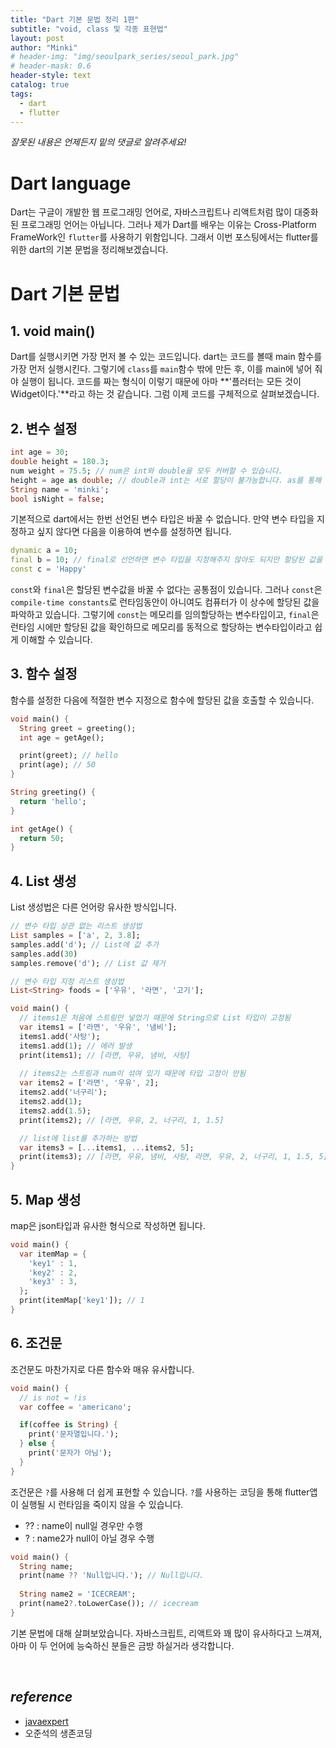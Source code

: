 ```yaml
---
title: "Dart 기본 문법 정리 1편"
subtitle: "void, class 및 각종 표현법"
layout: post
author: "Minki"
# header-img: "img/seoulpark_series/seoul_park.jpg"
# header-mask: 0.6
header-style: text
catalog: true
tags:
  - dart
  - flutter
---
```


*잘못된 내용은 언제든지 밑의 댓글로 알려주세요!*

# Dart language

Dart는 구글이 개발한 웹 프로그래밍 언어로, 자바스크립트나 리액트처럼 많이 대중화된 프로그래밍 언어는 아닙니다. 그러나 제가 Dart를 배우는 이유는
Cross-Platform FrameWork인 ```flutter```를 사용하기 위함입니다. 그래서 이번 포스팅에서는 flutter를 위한 dart의 기본 문법을 정리해보겠습니다.

# Dart 기본 문법

## 1. void main()

Dart를 실행시키면 가장 먼저 볼 수 있는 코드입니다. dart는 코드를 볼때 main 함수를 가장 먼저 실행시킨다. 그렇기에 ```class```를 ```main```함수 밖에 만든 후,
이를 main에 넣어 줘야 실행이 됩니다. 코드를 짜는 형식이 이렇기 때문에 아마 **'플러터는 모든 것이 Widget이다.'**라고 하는 것 같습니다. 그럼 이제 코드를 구체적으로 살펴보겠습니다.

## 2. 변수 설정

```dart
int age = 30;
double height = 180.3;
num weight = 75.5; // num은 int와 double을 모두 커버할 수 있습니다.
height = age as double; // double과 int는 서로 할당이 불가능합니다. as를 통해 할당할 수 있습니다.
String name = 'minki';
bool isNight = false;
```

기본적으로 dart에서는 한번 선언된 변수 타입은 바꿀 수 없습니다. 만약 변수 타입을 지정하고 싶지 않다면 다음을 이용하여 변수를 설정하면 됩니다.  

```dart
dynamic a = 10;
final b = 10; // final로 선언하면 변수 타입을 지정해주지 않아도 되지만 할당된 값을 바꾸지 못합니다.
const c = 'Happy'
```

```const```와 ```final```은 할당된 변수값을 바꿀 수 없다는 공통점이 있습니다. 그러나 ```const```은 ```compile-time constants```로 런타임동안이 아니여도 컴퓨터가 이 상수에 할당된 값을 파악하고 있습니다. 그렇기에 ```const```는 메모리를 임의할당하는 변수타입이고, ```final```은 런타임 시에만 할당된 값을 확인하므로 메모리를 동적으로 할당하는 변수타입이라고 쉽게 이해할 수 있습니다.

## 3. 함수 설정

함수를 설정한 다음에 적절한 변수 지정으로 함수에 할당된 값을 호출할 수 있습니다.  

```dart
void main() {
  String greet = greeting();
  int age = getAge();

  print(greet); // hello
  print(age); // 50
}

String greeting() {
  return 'hello';
}

int getAge() {
  return 50;
}
```

## 4. List 생성

List 생성법은 다른 언어랑 유사한 방식입니다.

```dart
// 변수 타입 상관 없는 리스트 생성법
List samples = ['a', 2, 3.8];
samples.add('d'); // List에 값 추가
samples.add(30)
samples.remove('d'); // List 값 제거

// 변수 타입 지정 리스트 생성법
List<String> foods = ['우유', '라면', '고기'];

void main() {
  // items1은 처음에 스트링만 넣었기 때문에 String으로 List 타입이 고정됨
  var items1 = ['라면', '우유', '냄비'];
  items1.add('사탕');
  items1.add(1); // 에러 발생
  print(items1); // [라면, 우유, 냄비, 사탕]
  
  // items2는 스트링과 num이 섞여 있기 때문에 타입 고정이 안됨
  var items2 = ['라면', '우유', 2];
  items2.add('너구리');
  items2.add(1);
  items2.add(1.5);
  print(items2); // [라면, 우유, 2, 너구리, 1, 1.5]

  // list에 list를 추가하는 방법
  var items3 = [...items1, ...items2, 5];
  print(items3); // [라면, 우유, 냄비, 사탕, 라면, 우유, 2, 너구리, 1, 1.5, 5]
}
```

## 5. Map 생성

map은 json타입과 유사한 형식으로 작성하면 됩니다.

```dart
void main() {
  var itemMap = {
    'key1' : 1,
    'key2' : 2,
    'key3' : 3,
  };
  print(itemMap['key1']); // 1
}
```

## 6. 조건문

조건문도 마찬가지로 다른 함수와 매유 유사합니다.

```dart
void main() {
  // is not = !is
  var coffee = 'americano';

  if(coffee is String) {
    print('문자열입니다.');
  } else {
    print('문자가 아님');
  }
}
```

조건문은 `?`를 사용해 더 쉽게 표현할 수 있습니다. `?`를 사용하는 코딩을 통해 flutter앱이 실행될 시 런타임을 죽이지 않을 수 있습니다.
* ?? : name이 null일 경우만 수행
* ? : name2가 null이 아닐 경우 수행

```dart
void main() {
  String name;
  print(name ?? 'Null입니다.'); // Null입니다.
  
  String name2 = 'ICECREAM';
  print(name2?.toLowerCase()); // icecream
}
```

기본 문법에 대해 살펴보았습니다. 자바스크립트, 리액트와 꽤 많이 유사하다고 느껴져, 아마 이 두 언어에 능숙하신 분들은 금방 하실거라 생각합니다.

<br>

## *reference*
* [javaexpert](https://javaexpert.tistory.com/941)
* 오준석의 생존코딩